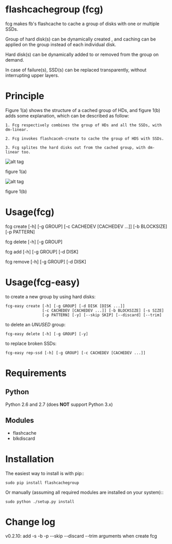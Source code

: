 flashcachegroup (fcg)
=====================

fcg makes fb's flashcache to cache a group of disks with one or multiple SSDs.

Group of hard disk(s) can be dynamically created , and caching can be applied
on the group instead of each individual disk.

Hard disk(s) can be dynamically added to or removed from the group on demand.

In case of failure(s), SSD(s) can be replaced transparently, without interrupting
upper layers.


Principle
=========================
Figure 1(a) shows the structure of a cached group of HDs, and figure 1(b) adds
some explanation, which can be described as follow: 

    1. Fcg respectively combines the group of HDs and all the SSDs, with dm-linear.

    2. Fcg invokes flashcaceh-create to cache the group of HDS with SSDs.

    3. Fcg splites the hard disks out from the cached group, with dm-linear too.
 

![alt tag](https://raw.github.com/lihuiba/flashcachegroup/master/doc/fcg-structure.png)

figure 1(a)

![alt tag](https://raw.github.com/lihuiba/flashcachegroup/master/doc/fcg-structure-explained.png)

figure 1(b)

Usage(fcg)
=====================

fcg create [-h] [-g GROUP] [-c CACHEDEV [CACHEDEV ...]] [-b BLOCKSIZE]
                [-p PATTERN]

fcg delete [-h] [-g GROUP]

fcg add [-h] [-g GROUP] [-d DISK]

fcg remove [-h] [-g GROUP] [-d DISK]

Usage(fcg-easy)
=====================

to create a new group by using hard disks:

    fcg-easy create [-h] [-g GROUP] [-d DISK [DISK ...]]
                    [-c CACHEDEV [CACHEDEV ...]] [-b BLOCKSIZE] [-s SIZE]
                    [-p PATTERN] [-y] [--skip SKIP] [--discard] [--trim]

to delete an *UNUSED* group:

    fcg-easy delete [-h] [-g GROUP] [-y]

to replace broken SSDs:

    fcg-easy rep-ssd [-h] [-g GROUP] [-c CACHEDEV [CACHEDEV ...]]


Requirements
=====================

Python
------
Python 2.6 and 2.7 (does **NOT** support Python 3.x)

Modules
-------
* flashcache
* blkdiscard

Installation 
=====================

The easiest way to install is with pip::

    sudo pip install flashcachegroup

Or manually (assuming all required modules are installed on your system)::

    sudo python ./setup.py install

Change log
=====================
v0.2.10:
    add -s -b -p --skip --discard --trim arguments when create fcg
